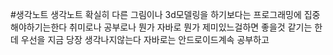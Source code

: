 #생각노트 
생각노트 확실히 다른 그림이나 3d모델링을 하기보다는 프로그래밍에 집중해야하기는한다 취미로나 공부로나
뭔가 자바로 뭔가 제미있느걸하면 좋을것 같기는 한데
우선을 지금 당장 생각나지않는다 자바로는 안드로이드계속 공부하고
